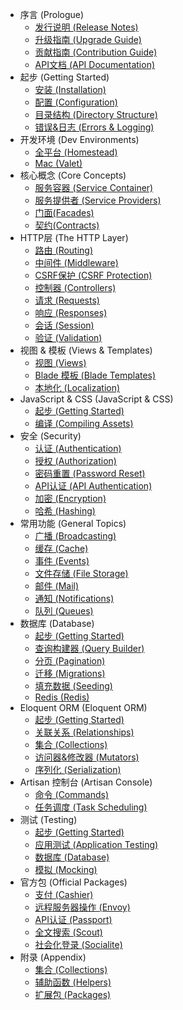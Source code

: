 - 序言 (Prologue)
    - [发行说明 (Release Notes)](/laravel/{{version}}/releases)
    - [升级指南 (Upgrade Guide)](/laravel/{{version}}/upgrade)
    - [贡献指南 (Contribution Guide)](/laravel/{{version}}/contributions)
    - [API文档 (API Documentation)](/api/{{version}})
- 起步 (Getting Started)
    - [安装 (Installation)](/laravel/{{version}}/installation)
    - [配置 (Configuration)](/laravel/{{version}}/configuration)
    - [目录结构 (Directory Structure)](/laravel/{{version}}/structure)
    - [错误&日志 (Errors & Logging)](/laravel/{{version}}/errors)
- 开发环境 (Dev Environments)
    - [全平台 (Homestead)](/laravel/{{version}}/homestead)
    - [Mac (Valet)](/laravel/{{version}}/valet)
- 核心概念 (Core Concepts)
    - [服务容器 (Service Container)](/laravel/{{version}}/container)
    - [服务提供者 (Service Providers)](/laravel/{{version}}/providers)
    - [门面(Facades)](/laravel/{{version}}/facades)
    - [契约(Contracts)](/laravel/{{version}}/contracts)
- HTTP层 (The HTTP Layer)
    - [路由 (Routing)](/laravel/{{version}}/routing)
    - [中间件 (Middleware)](/laravel/{{version}}/middleware)
    - [CSRF保护 (CSRF Protection)](/laravel/{{version}}/csrf)
    - [控制器 (Controllers)](/laravel/{{version}}/controllers)
    - [请求 (Requests)](/laravel/{{version}}/requests)
    - [响应 (Responses)](/laravel/{{version}}/responses)
    - [会话 (Session)](/laravel/{{version}}/session)
    - [验证 (Validation)](/laravel/{{version}}/validation)
- 视图 & 模板 (Views & Templates)
    - [视图 (Views)](/laravel/{{version}}/views)
    - [Blade 模板 (Blade Templates)](/laravel/{{version}}/blade)
    - [本地化 (Localization)](/laravel/{{version}}/localization)
- JavaScript & CSS (JavaScript & CSS)
    - [起步 (Getting Started)](/laravel/{{version}}/frontend)
    - [编译 (Compiling Assets)](/laravel/{{version}}/elixir)
- 安全 (Security)
    - [认证 (Authentication)](/laravel/{{version}}/authentication)
    - [授权 (Authorization)](/laravel/{{version}}/authorization)
    - [密码重置 (Password Reset)](/laravel/{{version}}/passwords)
    - [API认证 (API Authentication)](/laravel/{{version}}/passport)
    - [加密 (Encryption)](/laravel/{{version}}/encryption)
    - [哈希 (Hashing)](/laravel/{{version}}/hashing)
- 常用功能 (General Topics)
    - [广播 (Broadcasting)](/laravel/{{version}}/broadcasting)
    - [缓存 (Cache)](/laravel/{{version}}/cache)
    - [事件 (Events)](/laravel/{{version}}/events)
    - [文件存储 (File Storage)](/laravel/{{version}}/filesystem)
    - [邮件 (Mail)](/laravel/{{version}}/mail)
    - [通知 (Notifications)](/laravel/{{version}}/notifications)
    - [队列 (Queues)](/laravel/{{version}}/queues)
- 数据库 (Database)
    - [起步 (Getting Started)](/laravel/{{version}}/database)
    - [查询构建器 (Query Builder)](/laravel/{{version}}/queries)
    - [分页 (Pagination)](/laravel/{{version}}/pagination)
    - [迁移 (Migrations)](/laravel/{{version}}/migrations)
    - [填充数据 (Seeding)](/laravel/{{version}}/seeding)
    - [Redis (Redis)](/laravel/{{version}}/redis)
- Eloquent ORM (Eloquent ORM)
    - [起步 (Getting Started)](/laravel/{{version}}/eloquent)
    - [关联关系 (Relationships)](/laravel/{{version}}/eloquent-relationships)
    - [集合 (Collections)](/laravel/{{version}}/eloquent-collections)
    - [访问器&修改器 (Mutators)](/laravel/{{version}}/eloquent-mutators)
    - [序列化 (Serialization)](/laravel/{{version}}/eloquent-serialization)
- Artisan 控制台 (Artisan Console)
    - [命令 (Commands)](/laravel/{{version}}/artisan)
    - [任务调度 (Task Scheduling)](/laravel/{{version}}/scheduling)
- 测试 (Testing)
    - [起步 (Getting Started)](/laravel/{{version}}/testing)
    - [应用测试 (Application Testing)](/laravel/{{version}}/application-testing)
    - [数据库 (Database)](/laravel/{{version}}/database-testing)
    - [模拟 (Mocking)](/laravel/{{version}}/mocking)
- 官方包 (Official Packages)
    - [支付 (Cashier)](/laravel/{{version}}/billing)
    - [远程服务器操作 (Envoy)](/laravel/{{version}}/envoy)
    - [API认证 (Passport)](/laravel/{{version}}/passport)
    - [全文搜索 (Scout)](/laravel/{{version}}/scout)
    - [社会化登录 (Socialite)](https://github.com/laravel/socialite)
- 附录 (Appendix)
    - [集合 (Collections)](/laravel/{{version}}/collections)
    - [辅助函数 (Helpers)](/laravel/{{version}}/helpers)
    - [扩展包 (Packages)](/laravel/{{version}}/packages)
